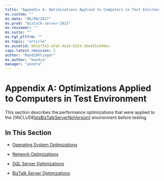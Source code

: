 ```yaml
---
title: "Appendix A: Optimizations Applied to Computers in Test Environment | Microsoft Docs"
ms.custom: ""
ms.date: "06/08/2017"
ms.prod: "biztalk-server-2013"
ms.reviewer: ""
ms.suite: ""
ms.tgt_pltfrm: ""
ms.topic: "article"
ms.assetid: b0167143-afa5-4e24-b32d-36e425c040ac
caps.latest.revision: 5
author: "MandiOhlinger"
ms.author: "mandia"
manager: "anneta"
---
```

# Appendix A: Optimizations Applied to Computers in Test Environment
This section describes the performance optimizations that were applied to the [!INCLUDE[btsBizTalkServerNoVersion](../includes/btsbiztalkservernoversion-md.md)] environment before testing.  
  
## In This Section  
  
-   [Operating System Optimizations](../technical-guides/operating-system-optimizations.md)  
  
-   [Network Optimizations](../technical-guides/network-optimizations.md)  
  
-   [SQL Server Optimizations](../technical-guides/sql-server-optimizations.md)  
  
-   [BizTalk Server Optimizations](../technical-guides/biztalk-server-optimizations.md)